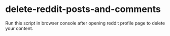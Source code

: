 # delete-reddit-posts-and-comments
Run this script in browser console after opening reddit profile page to delete your content.
